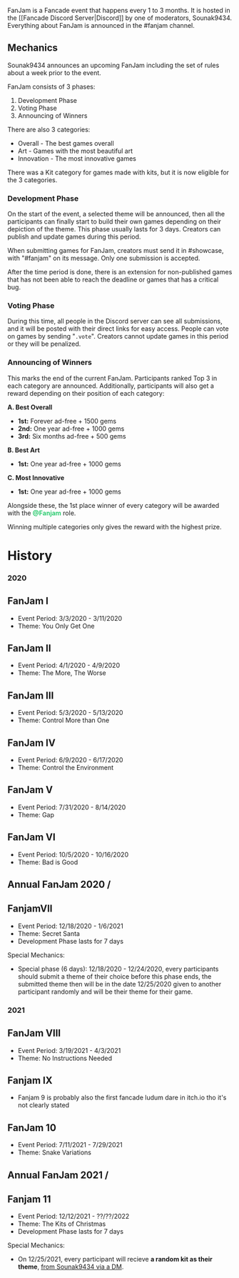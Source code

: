 FanJam is a Fancade event that happens every 1 to 3 months. It is hosted in the [[Fancade Discord Server|Discord]] by one of moderators, Sounak9434. Everything about FanJam is announced in the #fanjam channel.

## Mechanics

Sounak9434 announces an upcoming FanJam including the set of rules about a week prior to the event.

FanJam consists of 3 phases:

1. Development Phase
2. Voting Phase
3. Announcing of Winners

There are also 3 categories:

- Overall - The best games overall
- Art - Games with the most beautiful art
- Innovation - The most innovative games

There was a Kit category for games made with kits, but it is now eligible for the 3 categories.

### Development Phase

On the start of the event, a selected theme will be announced, then all the participants can finally start to build their own games depending on their depiction of the theme. This phase usually lasts for 3 days. Creators can publish and update games during this period.

When submitting games for FanJam, creators must send it in #showcase, with "#fanjam" on its message. Only one submission is accepted.

After the time period is done, there is an extension for non-published games that has not been able to reach the deadline or games that has a critical bug.

### Voting Phase

During this time, all people in the Discord server can see all submissions, and it will be posted with their direct links for easy access. People can vote on games by sending "`.vote`". Creators cannot update games in this period or they will be penalized.

### Announcing of Winners

This marks the end of the current FanJam. Participants ranked Top 3 in each category are announced. Additionally, participants will also get a reward depending on their position of each category:

**A. Best Overall**  
- <b>1st:</b> Forever ad-free + 1500 gems  
- <b>2nd:</b> One year ad-free + 1000 gems  
- <b>3rd:</b> Six months ad-free + 500 gems  

**B. Best Art** 
- <b>1st:</b> One year ad-free + 1000 gems  

**C. Most Innovative** 
- <b>1st:</b> One year ad-free + 1000 gems  

Alongside these, the 1st place winner of every category will be awarded with the **<font color="2ecc71">@Fanjam</font>** role.

Winning multiple categories only gives the reward with the highest prize.

# History 

### 2020

## FanJam I
- Event Period: 3/3/2020 - 3/11/2020
- Theme: You Only Get One

## FanJam II
- Event Period: 4/1/2020 - 4/9/2020
- Theme: The More, The Worse

## FanJam III
- Event Period: 5/3/2020 - 5/13/2020
- Theme: Control More than One

## FanJam IV
- Event Period: 6/9/2020 - 6/17/2020
- Theme: Control the Environment

## FanJam V
- Event Period: 7/31/2020 - 8/14/2020
- Theme: Gap

## FanJam VI
- Event Period: 10/5/2020 - 10/16/2020
- Theme: Bad is Good

## Annual FanJam 2020 /
## FanjamVII
- Event Period: 12/18/2020 - 1/6/2021
- Theme: Secret Santa
- Development Phase lasts for 7 days

Special Mechanics:
- Special phase (6 days): 
12/18/2020 - 12/24/2020, every participants should submit a theme of their choice before this phase ends, the submitted theme then will be in the date 12/25/2020 given to another participant randomly and will be their theme for their game.

### 2021

## FanJam VIII
- Event Period: 3/19/2021 - 4/3/2021
- Theme: No Instructions Needed

## Fanjam IX
- Fanjam 9 is probably also the first fancade ludum dare in itch.io tho it's not clearly stated

## FanJam 10
- Event Period: 7/11/2021 - 7/29/2021
- Theme: Snake Variations

## Annual FanJam 2021 / 
## Fanjam 11
- Event Period: 12/12/2021 - ??/??/2022
- Theme: The Kits of Christmas
- Development Phase lasts for 7 days

Special Mechanics:
- On 12/25/2021, every participant will recieve **a random kit as their theme**, <u>from Sounak9434 via a DM</u>.
